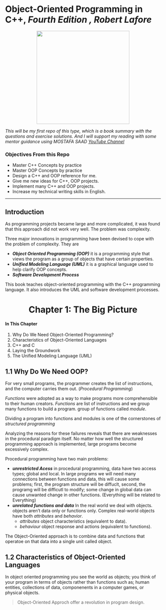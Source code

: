 # Object-Oriented Programming in C++, *Fourth Edition , Robert Lafore*

<p align="center"><img src="https://www.informit.com/ShowCover.aspx?isbn=0672323087" width ="300"> </p>

*This will be my first repo of this type, which is a book summary with the questions and exercise solutions. And I will support my reading with some mentor guidance using MOSTAFA SAAD [YouTube Channel](https://www.informit.com/ShowCover.aspx?isbn=0672323087)*

### Objectives From this Repo
- Master C++ Concepts by practice
- Master OOP Concepts by practice
- Design a C++ and OOP reference for me.
- Give me new ideas for C++, OOP projects.
- Implement many C++ and OOP projects.
- Increase my technical writing skills in English.

<hr>

## Introduction

As programming projects became large and more complicated, it was found that this approach did not work very well. The problem was complexity.

Three major innovations in programming have been devised to cope with the problem of complexity. They are
  - ***Object Oriented Programming (OOP)*** it is a programming style that views the program as a group of objects that have certain properties.
  - ***Unified Modeling Language (UML)*** it is a graphical language used to help clarify OOP concepts.
  - ***Software Development Process***

This book teaches object-oriented programming with the C++ programming language. It also introduces the UML and software development processes.

<h1 align="center"> Chapter 1: The Big Picture </h1>

#### In This Chapter

1. Why Do We Need Object-Oriented Programming?
2. Characteristics of Object-Oriented Languages
3. C++ and C
4. Laying the Groundwork
5. The Unified Modeling Language (UML)


## 1.1 Why Do We Need OOP?

For very small programs, the programmer creates the list of instructions, and the computer carries them out. (*Procedural Programming*)

*Functions* were adopted as a way to make programs more comprehensible to their human creators. *Functions* are list of instructions and we group many functions to build a program. group of functions called *module*.

Dividing a program into functions and modules is one of the cornerstones of *structured programming*

Analyzing the reasons for these failures reveals that there are weaknesses in the procedural paradigm itself. No matter how well the structured programming approach is implemented, large programs become excessively complex.

Procedural programming have two main problems:
- ***unrestricted Acess*** in procedural programming, data have two access types; global and local. In large programs we will need many connections between functions and data, this will cause some problems; first, the program structure will be diffuclt, second, the programg will be difficutl to modify; some change in global data can cause unwanted change in other functions. (Everything will be related to Everything)
- ***unrelated functions and data*** In the real world we deal with objects. objects aren’t data only or functions only. Complex real-world objects have both *attributes* and *behavior*. 
  - *attributes* object characteristics (equivalent to data).
  - *behaviour* object response and actions (equivalent to functions).

The Object-Oriented approach is to combine data and functions that operatoe on that data into a single unit called object.

## 1.2 Characteristics of Object-Oriented Languages

In object oriented programming you see the world as objects; you think of your program in terms of objects rather than functions such as; human entities, collections of data, componenents in a computer games, or physical objects.

> Object-Oriented Approch offer a revolution in program design.

 